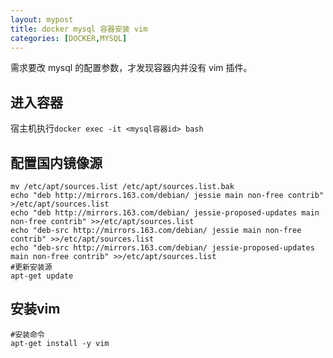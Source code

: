 ```yaml
---
layout: mypost
title: docker mysql 容器安装 vim
categories: [DOCKER,MYSQL]
---
```


需求要改 mysql 的配置参数，才发现容器内并没有 vim 插件。

进入容器
----
宿主机执行`docker exec -it <mysql容器id> bash`


配置国内镜像源
-------
    mv /etc/apt/sources.list /etc/apt/sources.list.bak
    echo "deb http://mirrors.163.com/debian/ jessie main non-free contrib" >/etc/apt/sources.list
    echo "deb http://mirrors.163.com/debian/ jessie-proposed-updates main non-free contrib" >>/etc/apt/sources.list
    echo "deb-src http://mirrors.163.com/debian/ jessie main non-free contrib" >>/etc/apt/sources.list
    echo "deb-src http://mirrors.163.com/debian/ jessie-proposed-updates main non-free contrib" >>/etc/apt/sources.list
    #更新安装源
    apt-get update 


安装vim
-----
    #安装命令
    apt-get install -y vim